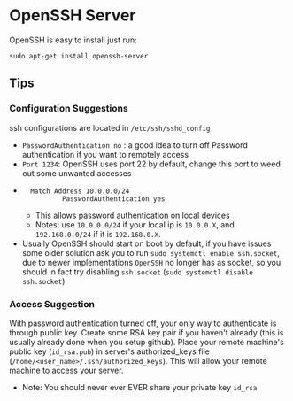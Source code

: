 # OpenSSH Server

OpenSSH is easy to install just run:

```
sudo apt-get install openssh-server
```

## Tips

### Configuration Suggestions
ssh configurations are located in `/etc/ssh/sshd_config`
- `PasswordAuthentication no` : a good idea to turn off Password authentication if you want to remotely access
- `Port 1234`: OpenSSH uses port 22 by default, change this port to weed out some unwanted accesses
- ```
    Match Address 10.0.0.0/24
            PasswordAuthentication yes
    ```
    - This allows password authentication on local devices
    - Notes: use `10.0.0.0/24` if your local ip is `10.0.0.X`, and `192.168.0.0/24` if it is `192.168.0.X`.
- Usually OpenSSH should start on boot by default, if you have issues some older solution ask you to run `sudo systemctl enable ssh.socket`, due to newer implementations `OpenSSH` no longer has as socket, so you should in fact try disabling `ssh.socket` (`sudo systemctl disable ssh.socket`)

### Access Suggestion
With password authentication turned off, your only way to authenticate is through public key. Create some RSA key pair if you haven't already (this is usually already done when you setup github). Place your remote machine's public key (`id_rsa.pub`) in server's authorized_keys file (`/home/<user_name>/.ssh/authorized_keys`). This will allow your remote machine to access your server.
- Note: You should never ever EVER share your private key `id_rsa`